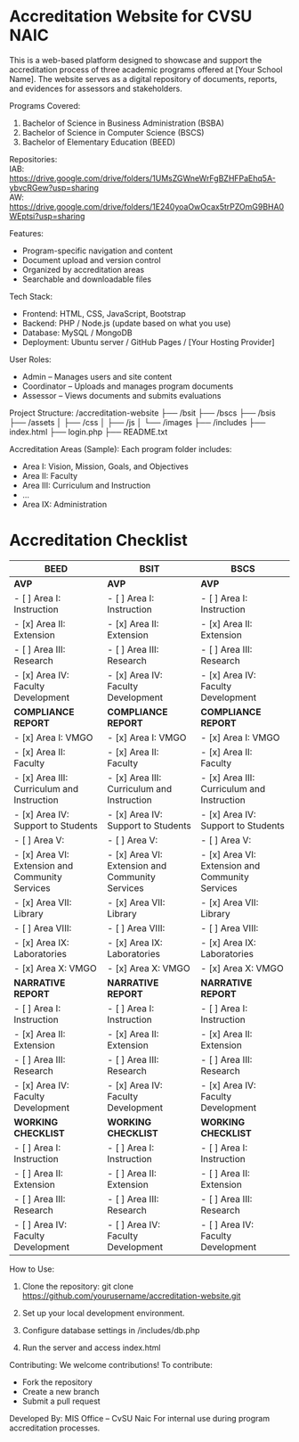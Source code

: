 # Accreditation Website for CVSU NAIC

This is a web-based platform designed to showcase and support the accreditation process of three academic programs offered at [Your School Name]. The website serves as a digital repository of documents, reports, and evidences for assessors and stakeholders.

Programs Covered:
1. Bachelor of Science in Business Administration (BSBA)
2. Bachelor of Science in Computer Science (BSCS)
3. Bachelor of Elementary Education (BEED)

Repositories:<br>
IAB: https://drive.google.com/drive/folders/1UMsZGWneWrFgBZHFPaEhq5A-ybvcRGew?usp=sharing<br>
AW: https://drive.google.com/drive/folders/1E240yoaOwOcax5trPZOmG9BHA0WEptsi?usp=sharing

Features:
- Program-specific navigation and content
- Document upload and version control
- Organized by accreditation areas 
- Searchable and downloadable files

Tech Stack:
- Frontend: HTML, CSS, JavaScript, Bootstrap
- Backend: PHP / Node.js (update based on what you use)
- Database: MySQL / MongoDB
- Deployment: Ubuntu server / GitHub Pages / [Your Hosting Provider]

User Roles:
- Admin – Manages users and site content
- Coordinator – Uploads and manages program documents
- Assessor – Views documents and submits evaluations

Project Structure:
/accreditation-website
├── /bsit
├── /bscs
├── /bsis
├── /assets
│   ├── /css
│   ├── /js
│   └── /images
├── /includes
├── index.html
├── login.php
├── README.txt

Accreditation Areas (Sample):
Each program folder includes:
- Area I: Vision, Mission, Goals, and Objectives
- Area II: Faculty
- Area III: Curriculum and Instruction
- ...
- Area IX: Administration


# Accreditation Checklist

| **BEED**             | **BSIT**             | **BSCS**             |
|----------------------|----------------------|----------------------|
| **AVP**              | **AVP**              | **AVP**              |
| - [ ] Area I: Instruction                | - [ ] Area I: Instruction                | - [ ] Area I: Instruction                |
| - [x] Area II: Extension                 | - [x] Area II: Extension                 | - [x] Area II: Extension                 |
| - [ ] Area III: Research                 | - [ ] Area III: Research                 | - [ ] Area III: Research                 |
| - [x] Area IV: Faculty Development       | - [x] Area IV: Faculty Development       | - [x] Area IV: Faculty Development       |
| **COMPLIANCE REPORT** | **COMPLIANCE REPORT** | **COMPLIANCE REPORT** |
| - [x] Area I: VMGO                      | - [x] Area I: VMGO                      | - [x] Area I: VMGO                      |
| - [x] Area II: Faculty                  | - [x] Area II: Faculty                  | - [x] Area II: Faculty                  |
| - [x] Area III: Curriculum and Instruction | - [x] Area III: Curriculum and Instruction | - [x] Area III: Curriculum and Instruction |
| - [x] Area IV: Support to Students       | - [x] Area IV: Support to Students       | - [x] Area IV: Support to Students       |
| - [ ] Area V:                          | - [ ] Area V:                          | - [ ] Area V:                          |
| - [x] Area VI: Extension and Community Services | - [x] Area VI: Extension and Community Services | - [x] Area VI: Extension and Community Services |
| - [x] Area VII: Library                 | - [x] Area VII: Library                 | - [x] Area VII: Library                 |
| - [ ] Area VIII:                       | - [ ] Area VIII:                       | - [ ] Area VIII:                       |
| - [x] Area IX: Laboratories             | - [x] Area IX: Laboratories             | - [x] Area IX: Laboratories             |
| - [x] Area X: VMGO                     | - [x] Area X: VMGO                     | - [x] Area X: VMGO                     |
| **NARRATIVE REPORT**   | **NARRATIVE REPORT**   | **NARRATIVE REPORT**   |
| - [ ] Area I: Instruction                | - [ ] Area I: Instruction                | - [ ] Area I: Instruction                |
| - [x] Area II: Extension                 | - [x] Area II: Extension                 | - [x] Area II: Extension                 |
| - [ ] Area III: Research                 | - [ ] Area III: Research                 | - [ ] Area III: Research                 |
| - [x] Area IV: Faculty Development       | - [x] Area IV: Faculty Development       | - [x] Area IV: Faculty Development       |
| **WORKING CHECKLIST**  | **WORKING CHECKLIST**  | **WORKING CHECKLIST**  |
| - [ ] Area I: Instruction                | - [ ] Area I: Instruction                | - [ ] Area I: Instruction                |
| - [ ] Area II: Extension                 | - [ ] Area II: Extension                 | - [ ] Area II: Extension                 |
| - [ ] Area III: Research                 | - [ ] Area III: Research                 | - [ ] Area III: Research                 |
| - [ ] Area IV: Faculty Development       | - [ ] Area IV: Faculty Development       | - [ ] Area IV: Faculty Development       |





How to Use:
1. Clone the repository:
   git clone https://github.com/yourusername/accreditation-website.git

2. Set up your local development environment.

3. Configure database settings in /includes/db.php

4. Run the server and access index.html

Contributing:
We welcome contributions! To contribute:
- Fork the repository
- Create a new branch
- Submit a pull request

Developed By:
MIS Office – CvSU Naic
For internal use during program accreditation processes.
